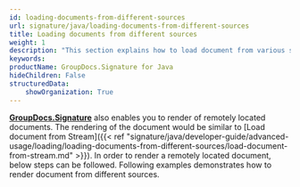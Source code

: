 ```yaml
---
id: loading-documents-from-different-sources
url: signature/java/loading-documents-from-different-sources
title: Loading documents from different sources
weight: 1
description: "This section explains how to load document from various sources and data storage like file on disk, data stream, remote web resources, FTP servers, Amazon Cloud or Azure storage etc."
keywords: 
productName: GroupDocs.Signature for Java
hideChildren: False
structuredData:
    showOrganization: True
---
```

[**GroupDocs.Signature**](https://products.groupdocs.com/signature/java) also enables you to render of remotely located documents. The rendering of the document would be similar to [Load document from Stream]({{< ref "signature/java/developer-guide/advanced-usage/loading/loading-documents-from-different-sources/load-document-from-stream.md" >}}). In order to render a remotely located document, below steps can be followed.
Following examples demonstrates how to render document from different sources.
